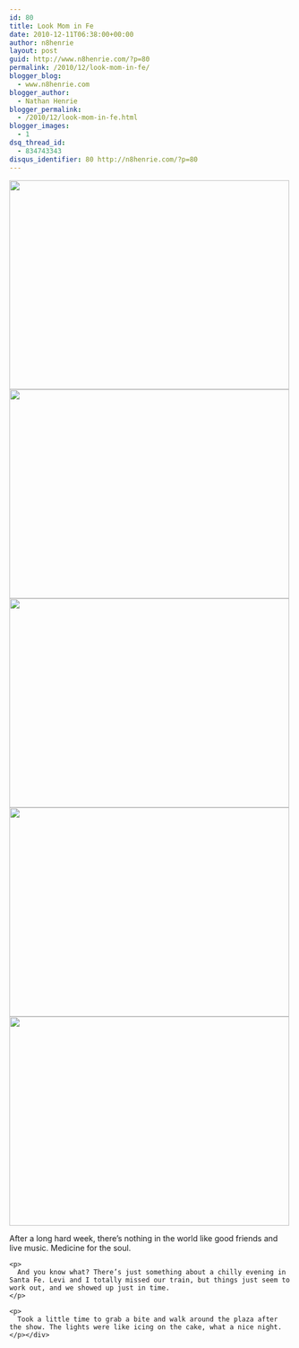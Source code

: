 ```yaml
---
id: 80
title: Look Mom in Fe
date: 2010-12-11T06:38:00+00:00
author: n8henrie
layout: post
guid: http://www.n8henrie.com/?p=80
permalink: /2010/12/look-mom-in-fe/
blogger_blog:
  - www.n8henrie.com
blogger_author:
  - Nathan Henrie
blogger_permalink:
  - /2010/12/look-mom-in-fe.html
blogger_images:
  - 1
dsq_thread_id:
  - 834743343
disqus_identifier: 80 http://n8henrie.com/?p=80
---
```

<div>
  <a href="{{ site.url }}/uploads/2012/09/p1841.jpg.scaled5001.jpg"><img src="{{ site.url }}/uploads/2012/09/p1841.jpg.scaled5001.jpg" width="500" height="373" /></a> <a href="{{ site.url }}/uploads/2012/09/p1871.jpg.scaled5001.jpg"><img src="{{ site.url }}/uploads/2012/09/p1871.jpg.scaled5001.jpg" width="500" height="373" /></a> <a href="{{ site.url }}/uploads/2012/09/p1951.jpg.scaled5001.jpg"><img src="{{ site.url }}/uploads/2012/09/p1951.jpg.scaled5001.jpg" width="500" height="373" /></a> <a href="{{ site.url }}/uploads/2012/09/p2061.jpg.scaled5001.jpg"><img src="{{ site.url }}/uploads/2012/09/p2061.jpg.scaled5001.jpg" width="500" height="373" /></a> <a href="{{ site.url }}/uploads/2012/09/p2101.jpg.scaled5001.jpg"><img src="{{ site.url }}/uploads/2012/09/p2101.jpg.scaled5001.jpg" width="500" height="373" /></a> 
  
  <p>
    After a long hard week, there’s nothing in the world like good friends and live music. Medicine for the soul. 
    
    <p>
      And you know what? There’s just something about a chilly evening in Santa Fe. Levi and I totally missed our train, but things just seem to work out, and we showed up just in time.
    </p>
    
    <p>
      Took a little time to grab a bite and walk around the plaza after the show. The lights were like icing on the cake, what a nice night.
    </p></div>